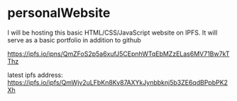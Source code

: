 # personalWebsite
I will be hosting this basic HTML/CSS/JavaScript website on IPFS. It will serve as a basic portfolio in addition to github


https://ipfs.io/ipns/QmZFoS2p5a6xufJ5CEpnhWTqEbMZzELas6MV71Bw7kTThz


latest ipfs address:
https://ipfs.io/ipfs/QmWjv2uLFbKn8Kv87AXYkJynbbknj5b3ZE6qdBPpbPK2Xh
